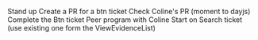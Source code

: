 Stand up
Create a PR for a btn ticket
Check Coline's PR (moment to dayjs)
Complete the Btn ticket
Peer program with Coline
Start on Search ticket (use existing one form the ViewEvidenceList)
